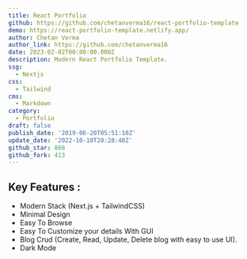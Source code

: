 ```yaml
---
title: React Portfolio
github: https://github.com/chetanverma16/react-portfolio-template
demo: https://react-portfolio-template.netlify.app/
author: Chetan Verma
author_link: https://github.com/chetanverma16
date: 2023-02-02T00:00:00.000Z
description: Modern React Portfolio Template.
ssg:
  - Nextjs
css:
  - Tailwind
cms:
  - Markdown
category:
  - Portfolio
draft: false
publish_date: '2019-06-20T05:51:10Z'
update_date: '2022-10-10T20:28:48Z'
github_star: 868
github_fork: 413
---
```


## Key Features :

- Modern Stack (Next.js + TailwindCSS)
- Minimal Design
- Easy To Browse
- Easy To Customize your details With GUI
- Blog Crud (Create, Read, Update, Delete blog with easy to use UI).
- Dark Mode